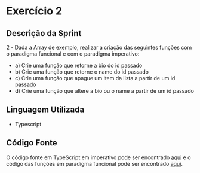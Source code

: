 # Exercício 2

## Descrição da Sprint

2 - Dada a Array de exemplo, realizar a criação das seguintes funções com o paradigma funcional e com o paradigma imperativo:
- a) Crie uma função que retorne a bio do id passado
- b) Crie uma função que retorne o name do id passado
- c) Crie uma função que apague um item da lista a partir de um id passado
- d) Crie uma função que altere a bio ou o name a partir de um id passado

## Linguagem Utilizada

- Typescript

## Código Fonte

O código fonte em TypeScript em imperativo pode ser encontrado [aqui](imperativo.ts) e o código das funções em paradigma funcional pode ser encontrado [aqui](funcional.ts).
